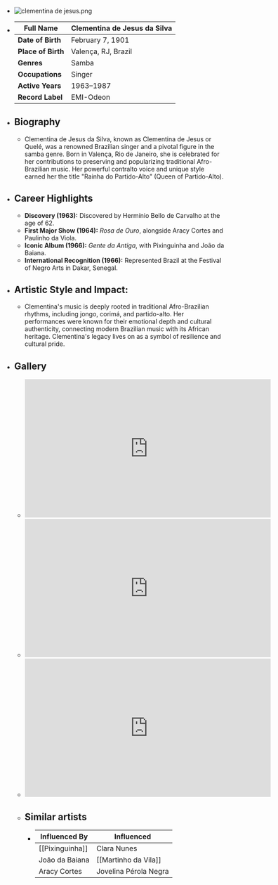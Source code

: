 - ![clementina de jesus.png](../assets/clementina_de_jesus_1717738877365_0.png)
- | **Full Name**     | Clementina de Jesus da Silva      |
  |-------------------|------------------------------------|
  | **Date of Birth** | February 7, 1901                   |
  | **Place of Birth**| Valença, RJ, Brazil                |
  | **Genres**        | Samba                              |
  | **Occupations**   | Singer                             |
  | **Active Years**  | 1963–1987                          |
  | **Record Label**  | EMI-Odeon                          |
- ## **Biography**
	- Clementina de Jesus da Silva, known as Clementina de Jesus or Quelé, was a renowned Brazilian singer and a pivotal figure in the samba genre. Born in Valença, Rio de Janeiro, she is celebrated for her contributions to preserving and popularizing traditional Afro-Brazilian music. Her powerful contralto voice and unique style earned her the title "Rainha do Partido-Alto" (Queen of Partido-Alto).
- ## **Career Highlights**
	- **Discovery (1963):** Discovered by Hermínio Bello de Carvalho at the age of 62.
	- **First Major Show (1964):** *Rosa de Ouro*, alongside Aracy Cortes and Paulinho da Viola.
	- **Iconic Album (1966):** *Gente da Antiga*, with Pixinguinha and João da Baiana.
	- **International Recognition (1966):** Represented Brazil at the Festival of Negro Arts in Dakar, Senegal.
- ## **Artistic Style and Impact:**
	- Clementina's music is deeply rooted in traditional Afro-Brazilian rhythms, including jongo, corimá, and partido-alto. Her performances were known for their emotional depth and cultural authenticity, connecting modern Brazilian music with its African heritage. Clementina's legacy lives on as a symbol of resilience and cultural pride.
- ## **Gallery**
	- <iframe width="560" height="315" src="https://www.youtube.com/embed/RQMBOlzajEg?si=0Uggkdicn32mReN2" title="YouTube video player" frameborder="0" allow="accelerometer; autoplay; clipboard-write; encrypted-media; gyroscope; picture-in-picture; web-share" referrerpolicy="strict-origin-when-cross-origin" allowfullscreen></iframe>
	- <iframe width="560" height="315" src="https://www.youtube.com/embed/r3zY7-wJVCc?si=QYlBorpFBZ5UvuS9" title="YouTube video player" frameborder="0" allow="accelerometer; autoplay; clipboard-write; encrypted-media; gyroscope; picture-in-picture; web-share" referrerpolicy="strict-origin-when-cross-origin" allowfullscreen></iframe>
	- <iframe width="560" height="315" src="https://www.youtube.com/embed/HI7-AYGLsqc?si=BNfbw9pZU5-6tU3F" title="YouTube video player" frameborder="0" allow="accelerometer; autoplay; clipboard-write; encrypted-media; gyroscope; picture-in-picture; web-share" referrerpolicy="strict-origin-when-cross-origin" allowfullscreen></iframe>
	- ## Similar artists
		- | Influenced By          | Influenced           |
		  |------------------------|----------------------|
		  | [[Pixinguinha]]        | Clara Nunes          |
		  | João da Baiana     | [[Martinho da Vila]]     |
		  | Aracy Cortes       | Jovelina Pérola Negra|